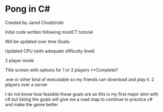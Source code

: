 # Pong in C#

Created by Jared Chudzinski

Inital code written following mooICT tutorial

Will be updated over time
Goals:

Updated CPU (with adequate difficulty level)

2 player mode

Title screen with options for 1 or 2 players **Complete!!

.exe or other kind of executable so my friends can download and play it. 
2 players over a server

I do not know how feasible these goals are as this is my first major 
stint with c# but listing the goals will give me a road map to continue 
to practice c# and make the game better

